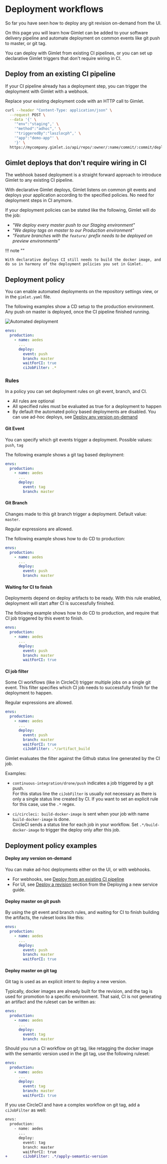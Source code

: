 # Deployment workflows

So far you have seen how to deploy any git revision on-demand from the UI.

On this page you will learn how Gimlet can be added to your software delivery pipeline and automate deployment on common events like git push to master, or git tag.

You can deploy with Gimlet from existing CI pipelines, or you can set up declarative Gimlet triggers that don't require wiring in CI.

## Deploy from an existing CI pipeline

If your CI pipeline already has a deployment step, you can trigger the deployment with Gimlet with a webhook.

Replace your existing deployment code with an HTTP call to Gimlet.

```bash
curl --header "Content-Type: application/json" \
  --request POST \
  --data '{' \
    '"env":"staging",' \
    '"method":"adhoc",' \
    '"triggeredBy":"laszlocph",' \
    '"app":"demo-app"' \
    '}' \
  https://mycompany.gimlet.io/api/repo/:owner/:name/commit/:commit/deploy?access_token=:token
```

## Gimlet deploys that don't require wiring in CI

The webhook based deployment is a straight forward approach to introduce Gimlet to any existing CI pipeline.

With declarative Gimlet deploys, Gimlet listens on common git events and deploys your application according to the specified policies. No need for deployment steps in CI anymore.

If your deployment policies can be stated like the following, Gimlet will do the job:

- *"We deploy every master push to our Staging environment"*
- *"We deploy tags on master to our Production environment"*
- *"Feature branches with the `feature/` prefix needs to be deployed on preview environments"*

!!! note ""

    With declarative deploys CI still needs to build the docker image, and do so in harmony of the deployment policies you set in Gimlet.

## Deployment policy

You can enable automated deployments on the repository settings view, or in the `gimlet.yaml` file.

The following examples show a CD setup to the production environment. Any push on master is deployed, once the CI pipeline finished running.

![Automated deployment](./rules.png)

```yaml
envs:
  production:
    - name: aedes
      ...
      deploy:
        event: push
        branch: master
        waitForCI: true
        ciJobFilter: .*  
```

### Rules

In a policy you can set deployment rules on git event, branch, and CI.

- All rules are optional
- All specified rules must be evaluated as true for a deployment to happen
- By default the automated policy based deployments are disabled. You can use ad-hoc deploys, see [Deploy any version on-demand](#deploy-any-version-on-demand)

#### Git Event

You can specify which git events trigger a deployment. Possible values: `push`, `tag`

The following example shows a git tag based deployment:

```yaml
envs:
  production:
    - name: aedes
      ...
      deploy:
        event: tag
        branch: master
```

#### Git Branch

Changes made to this git branch trigger a deployment. Default value: `master`.

Regular expressions are allowed.

The following example shows how to do CD to production:

```yaml
envs:
  production:
    - name: aedes
      ...
      deploy:
        event: push
        branch: master
```

#### Waiting for CI to finish

Deployments depend on deploy artifacts to be ready. With this rule enabled, deployment will start after CI is successfully finished.

The following example shows how to do CD to production, and require that CI job triggered by this event to finish.

```yaml
envs:
  production:
    - name: aedes
      ...
      deploy:
        event: push
        branch: master
        waitForCI: true
```

#### CI job filter

Some CI workflows (like in CircleCI) trigger multiple jobs on a single git event. This filter specifies which CI job needs to successfully finish for the deployment to happen.

Regular expressions are allowed.

```yaml
envs:
  production:
    - name: aedes
      ...
      deploy:
        event: push
        branch: master
        waitForCI: true
        ciJobFilter: .*/artifact_build
```

Gimlet evaluates the filter against the Github status line generated by the CI job.

Examples:

- `continuous-integration/drone/push` indicates a job triggered by a git push.<br />
For this status line the `ciJobFilter` is usually not necessary as there is only a single status line created by CI.
If you want to set an explicit rule for this case, use the `.*` regex.

- `ci/circleci: build-docker-image` is sent when your job with name `build-docker-image` is done.<br />
CircleCI sends a status line for each job in your workflow. Set `.*/build-docker-image` to trigger the deploy only after this job.

## Deployment policy examples

#### Deploy any version on-demand

You can make ad-hoc deployments either on the UI, or with webhooks.

- For webhooks, see [Deploy from an existing CI pipeline](#deploy-from-an-existing-ci-pipeline)
- For UI, see [Deploy a revision](/developers/deploy#deploy-a-revision) section from the Deploying a new service guide.

#### Deploy master on git push

By using the git event and branch rules, and waiting for CI to finish building the artifacts, the ruleset looks like this:

```yaml
envs:
  production:
    - name: aedes
      ...
      deploy:
        event: push
        branch: master
        waitForCI: true
```

#### Deploy master on git tag

Git tag is used as an explicit intent to deploy a new version.

Typically, docker images are already built for the revision, and the tag is used for promotion to a specific environment.
That said, CI is not generating an artifact and the ruleset can be written as:

```yaml
envs:
  production:
    - name: aedes
      ...
      deploy:
        event: tag
        branch: master
```

Should you run a CI workflow on git tag, like retagging the docker image with the semantic version used in the git tag, use the following ruleset:

```yaml
envs:
  production:
    - name: aedes
      ...
      deploy:
        event: tag
        branch: master
        waitForCI: true
```

If you use CircleCI and have a complex workflow on git tag, add a `ciJobFilter` as well:

```diff
envs:
  production:
    - name: aedes
      ...
      deploy:
        event: tag
        branch: master
        waitForCI: true
+       ciJobFilter: .*/apply-semantic-version
```

<!-- Fathom - beautiful, simple website analytics -->
<script src="https://cdn.usefathom.com/script.js" site="KVEHKPCQ" defer></script>
<!-- / Fathom -->
